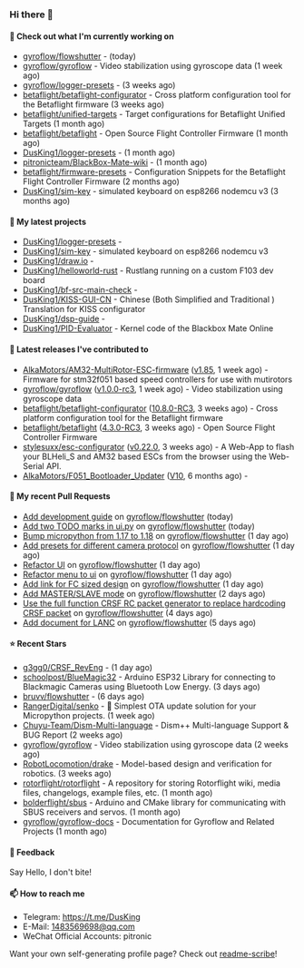 ### Hi there 👋

#### 👷 Check out what I'm currently working on

- [gyroflow/flowshutter](https://github.com/gyroflow/flowshutter) -  (today)
- [gyroflow/gyroflow](https://github.com/gyroflow/gyroflow) - Video stabilization using gyroscope data (1 week ago)
- [gyroflow/logger-presets](https://github.com/gyroflow/logger-presets) -  (3 weeks ago)
- [betaflight/betaflight-configurator](https://github.com/betaflight/betaflight-configurator) - Cross platform configuration tool for the Betaflight firmware (3 weeks ago)
- [betaflight/unified-targets](https://github.com/betaflight/unified-targets) - Target configurations for Betaflight Unified Targets (1 month ago)
- [betaflight/betaflight](https://github.com/betaflight/betaflight) - Open Source Flight Controller Firmware (1 month ago)
- [DusKing1/logger-presets](https://github.com/DusKing1/logger-presets) -  (1 month ago)
- [pitronicteam/BlackBox-Mate-wiki](https://github.com/pitronicteam/BlackBox-Mate-wiki) -  (1 month ago)
- [betaflight/firmware-presets](https://github.com/betaflight/firmware-presets) - Configuration Snippets for the Betaflight Flight Controller Firmware (2 months ago)
- [DusKing1/sim-key](https://github.com/DusKing1/sim-key) - simulated keyboard on esp8266 nodemcu v3 (3 months ago)

#### 🌱 My latest projects

- [DusKing1/logger-presets](https://github.com/DusKing1/logger-presets) - 
- [DusKing1/sim-key](https://github.com/DusKing1/sim-key) - simulated keyboard on esp8266 nodemcu v3
- [DusKing1/draw.io](https://github.com/DusKing1/draw.io) - 
- [DusKing1/helloworld-rust](https://github.com/DusKing1/helloworld-rust) - Rustlang running on a custom F103 dev board
- [DusKing1/bf-src-main-check](https://github.com/DusKing1/bf-src-main-check) - 
- [DusKing1/KISS-GUI-CN](https://github.com/DusKing1/KISS-GUI-CN) - Chinese (Both Simplified and Traditional ) Translation for KISS configurator
- [DusKing1/dsp-guide](https://github.com/DusKing1/dsp-guide) - 
- [DusKing1/PID-Evaluator](https://github.com/DusKing1/PID-Evaluator) - Kernel code of the Blackbox Mate Online

#### 🔭 Latest releases I've contributed to

- [AlkaMotors/AM32-MultiRotor-ESC-firmware](https://github.com/AlkaMotors/AM32-MultiRotor-ESC-firmware) ([v1.85](https://github.com/AlkaMotors/AM32-MultiRotor-ESC-firmware/releases/tag/v1.85), 1 week ago) - Firmware for stm32f051 based speed controllers for use with mutirotors
- [gyroflow/gyroflow](https://github.com/gyroflow/gyroflow) ([v1.0.0-rc3](https://github.com/gyroflow/gyroflow/releases/tag/v1.0.0-rc3), 1 week ago) - Video stabilization using gyroscope data
- [betaflight/betaflight-configurator](https://github.com/betaflight/betaflight-configurator) ([10.8.0-RC3](https://github.com/betaflight/betaflight-configurator/releases/tag/10.8.0-RC3), 3 weeks ago) - Cross platform configuration tool for the Betaflight firmware
- [betaflight/betaflight](https://github.com/betaflight/betaflight) ([4.3.0-RC3](https://github.com/betaflight/betaflight/releases/tag/4.3.0-RC3), 3 weeks ago) - Open Source Flight Controller Firmware
- [stylesuxx/esc-configurator](https://github.com/stylesuxx/esc-configurator) ([v0.22.0](https://github.com/stylesuxx/esc-configurator/releases/tag/v0.22.0), 3 weeks ago) - A Web-App to flash your BLHeli_S and AM32 based ESCs from the browser using the Web-Serial API.
- [AlkaMotors/F051_Bootloader_Updater](https://github.com/AlkaMotors/F051_Bootloader_Updater) ([V10](https://github.com/AlkaMotors/F051_Bootloader_Updater/releases/tag/V10), 6 months ago) - 

#### 🔨 My recent Pull Requests

- [Add development guide](https://github.com/gyroflow/flowshutter/pull/39) on [gyroflow/flowshutter](https://github.com/gyroflow/flowshutter) (today)
- [Add two TODO marks in ui.py](https://github.com/gyroflow/flowshutter/pull/38) on [gyroflow/flowshutter](https://github.com/gyroflow/flowshutter) (today)
- [Bump micropython from 1.17 to 1.18](https://github.com/gyroflow/flowshutter/pull/37) on [gyroflow/flowshutter](https://github.com/gyroflow/flowshutter) (1 day ago)
- [Add presets for different camera protocol](https://github.com/gyroflow/flowshutter/pull/36) on [gyroflow/flowshutter](https://github.com/gyroflow/flowshutter) (1 day ago)
- [Refactor UI](https://github.com/gyroflow/flowshutter/pull/35) on [gyroflow/flowshutter](https://github.com/gyroflow/flowshutter) (1 day ago)
- [Refactor menu to ui](https://github.com/gyroflow/flowshutter/pull/34) on [gyroflow/flowshutter](https://github.com/gyroflow/flowshutter) (1 day ago)
- [Add link for FC sized design](https://github.com/gyroflow/flowshutter/pull/33) on [gyroflow/flowshutter](https://github.com/gyroflow/flowshutter) (1 day ago)
- [Add MASTER/SLAVE mode](https://github.com/gyroflow/flowshutter/pull/32) on [gyroflow/flowshutter](https://github.com/gyroflow/flowshutter) (2 days ago)
- [Use the full function CRSF RC packet generator to replace hardcoding CRSF packet](https://github.com/gyroflow/flowshutter/pull/31) on [gyroflow/flowshutter](https://github.com/gyroflow/flowshutter) (4 days ago)
- [Add document for LANC](https://github.com/gyroflow/flowshutter/pull/30) on [gyroflow/flowshutter](https://github.com/gyroflow/flowshutter) (5 days ago)

#### ⭐ Recent Stars

- [g3gg0/CRSF_RevEng](https://github.com/g3gg0/CRSF_RevEng) -  (1 day ago)
- [schoolpost/BlueMagic32](https://github.com/schoolpost/BlueMagic32) - Arduino ESP32 Library for connecting to Blackmagic Cameras using Bluetooth Low Energy.  (3 days ago)
- [bruvv/flowshutter](https://github.com/bruvv/flowshutter) -  (6 days ago)
- [RangerDigital/senko](https://github.com/RangerDigital/senko) - 🦊 Simplest OTA update solution for your Micropython projects. (1 week ago)
- [Chuyu-Team/Dism-Multi-language](https://github.com/Chuyu-Team/Dism-Multi-language) - Dism&#43;&#43; Multi-language Support &amp; BUG Report (2 weeks ago)
- [gyroflow/gyroflow](https://github.com/gyroflow/gyroflow) - Video stabilization using gyroscope data (2 weeks ago)
- [RobotLocomotion/drake](https://github.com/RobotLocomotion/drake) - Model-based design and verification for robotics. (3 weeks ago)
- [rotorflight/rotorflight](https://github.com/rotorflight/rotorflight) - A repository for storing Rotorflight wiki, media files, changelogs, example files, etc. (1 month ago)
- [bolderflight/sbus](https://github.com/bolderflight/sbus) - Arduino and CMake library for communicating with SBUS receivers and servos. (1 month ago)
- [gyroflow/gyroflow-docs](https://github.com/gyroflow/gyroflow-docs) - Documentation for Gyroflow and Related Projects (1 month ago)

#### 💬 Feedback

Say Hello, I don't bite!

#### 📫 How to reach me

- Telegram: https://t.me/DusKing
- E-Mail: 1483569698@qq.com
- WeChat Official Accounts: pitronic

Want your own self-generating profile page? Check out [readme-scribe](https://github.com/muesli/readme-scribe)!
